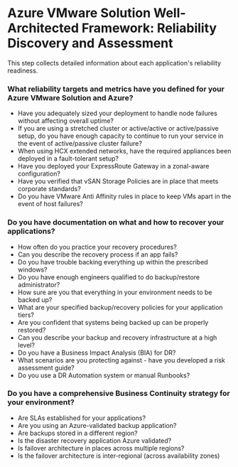 # Azure VMware Solution Well-Architected Framework: Reliability Discovery and Assessment
This step collects detailed information about each application's reliability readiness. 

### What reliability targets and metrics have you defined for your Azure VMware Solution and Azure?

- Have you adequately sized your deployment to handle node failures without affecting overall uptime?
- If you are using a stretched cluster or active/active or active/passive setup, do you have enough capacity to continue to run your service in the event of active/passive cluster failure?
- When using HCX extended networks, have the required appliances been deployed in a fault-tolerant setup?
- Have you deployed your ExpressRoute Gateway in a zonal-aware configuration?
- Have you verified that vSAN Storage Policies are in place that meets corporate standards?
- Do you have VMware Anti Affinity rules in place to keep VMs apart in the event of host failures?

### Do you have documentation on what and how to recover your applications?
- How often do you practice your recovery procedures?  
- Can you describe the recovery process if an app fails?  
- Do you have trouble backing everything up within the prescribed windows?
- Do you have enough engineers qualified to do backup/restore administrator?
- How sure are you that everything in your environment needs to be backed up?
- What are your specified backup/recovery policies for your application tiers?
- Are you confident that systems being backed up can be properly restored?
- Can you describe your backup and recovery infrastructure at a high level?
- Do you have a Business Impact Analysis (BIA) for DR?
- What scenarios are you protecting against - have you developed a risk assessment guide? 
- Do you use a DR Automation system or manual Runbooks?

### Do you have a comprehensive Business Continuity strategy for your environment?

- Are SLAs established for your applications? 
- Are you using an Azure-validated backup application?
- Are backups stored in a different region?
- Is the disaster recovery application Azure validated?
- Is failover architecture in places across multiple regions?
- Is the failover architecture is inter-regional (across availability zones)
